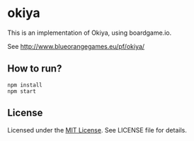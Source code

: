 # okiya

This is an implementation of Okiya, using boardgame.io.

See <http://www.blueorangegames.eu/pf/okiya/>

## How to run?

```
npm install
npm start
```

## License

Licensed under the [MIT License](https://nemo.mit-license.org/). See LICENSE file for details.